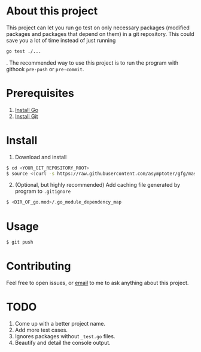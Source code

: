 # About this project

This project can let you run go test on only necessary packages (modified packages and packages that depend on them) in a git repository. This could save you a lot of time instead of just running
```bash
go test ./...
```
. The recommended way to use this project is to run the program with githook `pre-push` or `pre-commit`.

# Prerequisites

1. [Install Go](https://go.dev/doc/install)
2. [Install Git](https://git-scm.com/downloads)

# Install

1. Download and install

```bash
$ cd <YOUR_GIT_REPOSITORY_ROOT>
$ source <(curl -s https://raw.githubusercontent.com/asymptoter/gfg/master/install.sh) pre-commit
```

2. (Optional, but highly recommended) Add caching file generated by program to `.gitignore`

```bash
$ <DIR_OF_go.mod>/.go_module_dependency_map
```

# Usage

```bash
$ git push
```

# Contributing

Feel free to open issues, or [email](asymptotion@gmail.com) to me to ask anything about this project.

# TODO

1. Come up with a better project name.
2. Add more test cases.
3. Ignores packages without `_test.go` files.
4. Beautify and detail the console output.
